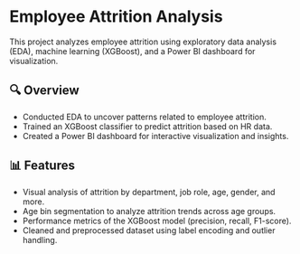 # Employee Attrition Analysis

This project analyzes employee attrition using exploratory data analysis (EDA), machine learning (XGBoost), and a Power BI dashboard for visualization.

## 🔍 Overview

- Conducted EDA to uncover patterns related to employee attrition.
- Trained an XGBoost classifier to predict attrition based on HR data.
- Created a Power BI dashboard for interactive visualization and insights.

## 📊 Features

- Visual analysis of attrition by department, job role, age, gender, and more.
- Age bin segmentation to analyze attrition trends across age groups.
- Performance metrics of the XGBoost model (precision, recall, F1-score).
- Cleaned and preprocessed dataset using label encoding and outlier handling.
